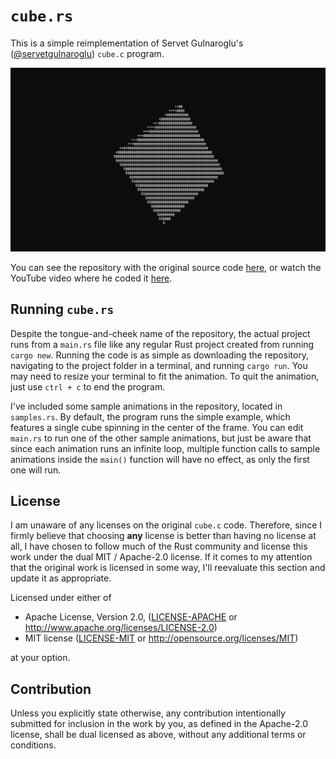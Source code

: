 # `cube.rs`

This is a simple reimplementation of Servet Gulnaroglu's ([@servetgulnaroglu](https://github.com/servetgulnaroglu)) `cube.c` program.

![A GIF of a spinning ASCII cube in the terminal](meta/cube_rs.gif)

You can see the repository with the original source code [here](https://github.com/servetgulnaroglu/cube.c), or watch the YouTube video where he coded it [here](https://youtu.be/p09i_hoFdd0).


## Running `cube.rs`

Despite the tongue-and-cheek name of the repository, the actual project runs from a `main.rs` file like any regular Rust project created from running `cargo new`. Running the code is as simple as downloading the repository, navigating to the project folder in a terminal, and running `cargo run`. You may need to resize your terminal to fit the animation. To quit the animation, just use `ctrl + c` to end the program.

I've included some sample animations in the repository, located in `samples.rs`. By default, the program runs the simple example, which features a single cube spinning in the center of the frame. You can edit `main.rs` to run one of the other sample animations, but just be aware that since each animation runs an infinite loop, multiple function calls to sample animations inside the `main()` function will have no effect, as only the first one will run.


## License

I am unaware of any licenses on the original `cube.c` code. Therefore, since I firmly believe that choosing **any** license is better than having no license at all, I have chosen to follow much of the Rust community and license this work under the dual MIT / Apache-2.0 license. If it comes to my attention that the original work is licensed in some way, I'll reevaluate this section and update it as appropriate.

Licensed under either of

 * Apache License, Version 2.0, ([LICENSE-APACHE](LICENSE-APACHE) or http://www.apache.org/licenses/LICENSE-2.0)
 * MIT license ([LICENSE-MIT](LICENSE-MIT) or http://opensource.org/licenses/MIT)

at your option.

## Contribution

Unless you explicitly state otherwise, any contribution intentionally submitted for inclusion in the work by you, as defined in the Apache-2.0 license, shall be dual licensed as above, without any additional terms or conditions.
